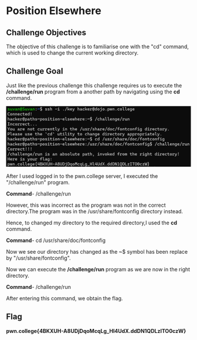 # Position Elsewhere

## Challenge Objectives
The objective of this challenge is to familiarise one with the "cd"  command, which is used to change the current working directory.

## Challenge Goal

Just like the previous challenge this challenge requires us to execute the **/challenge/run** program from a another path by navigating using the **cd** command.

![Error in loading image](image-4.png)

After I used logged in to the pwn.college server, I executed the "/challenge/run" program.

**Command**- /challenge/run

However, this was incorrect as the  program was not in the correct directory.The program was in the /usr/share/fontconfig directory instead. 

Hence, to changed my directory to the required directory,I used the  **cd** command.

**Command**- cd /usr/share/doc/fontconfig

Now we see our directory has changed as the ~$ symbol has been replace by "/usr/share/fontconfig".

Now we can execute the **/challenge/run** program as we are now in the right directory.

**Command**- /challenge/run

After entering this command, we obtain  the flag.

## Flag

**pwn.college{4BKXUH-A8UDjDqoMcqLg_Hl4UdX.ddDN1QDLzITO0czW}**

